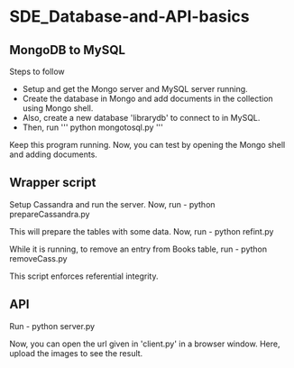 # SDE_Database-and-API-basics

## MongoDB to MySQL

Steps to follow 
- Setup and get the Mongo server and MySQL server running.
- Create the database in Mongo and add documents in the collection using Mongo shell.
- Also, create a new database 'librarydb' to connect to in MySQL.
- Then, run
'''
python mongotosql.py
'''

Keep this program running. Now, you can test by opening the Mongo shell and adding documents.


Wrapper script
--------------
Setup Cassandra and run the server.
Now, run -
    python prepareCassandra.py

This will prepare the tables with some data.
Now, run -
    python refint.py

While it is running, to remove an entry from Books table, run -
    python removeCass.py

This script enforces referential integrity.


API
---
Run -
    python server.py

Now, you can open the url given in 'client.py' in a browser window. Here, upload the images to see the result.

